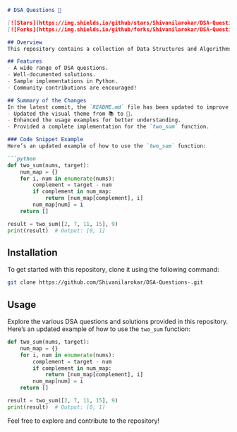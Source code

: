 ```markdown
# DSA Questions 📖

[![Stars](https://img.shields.io/github/stars/Shivanilarokar/DSA-Questions-?style=social)](https://github.com/Shivanilarokar/DSA-Questions-/stargazers) 
[![Forks](https://img.shields.io/github/forks/Shivanilarokar/DSA-Questions-?style=social)](https://github.com/Shivanilarokar/DSA-Questions-/fork)

## Overview
This repository contains a collection of Data Structures and Algorithms (DSA) questions along with their solutions. It serves as a resource for both beginners and experienced developers looking to enhance their coding skills.

## Features
- A wide range of DSA questions.
- Well-documented solutions.
- Sample implementations in Python.
- Community contributions are encouraged!

## Summary of the Changes
In the latest commit, the `README.md` file has been updated to improve clarity and readability. Key changes include:
- Updated the visual theme from 📚 to 📖.
- Enhanced the usage examples for better understanding.
- Provided a complete implementation for the `two_sum` function.

### Code Snippet Example
Here’s an updated example of how to use the `two_sum` function:

```python
def two_sum(nums, target):
    num_map = {}
    for i, num in enumerate(nums):
        complement = target - num
        if complement in num_map:
            return [num_map[complement], i]
        num_map[num] = i
    return []

result = two_sum([2, 7, 11, 15], 9)
print(result)  # Output: [0, 1]
```

## Installation

To get started with this repository, clone it using the following command:

```bash
git clone https://github.com/Shivanilarokar/DSA-Questions-.git
```

## Usage

Explore the various DSA questions and solutions provided in this repository. Here’s an updated example of how to use the `two_sum` function:

```python
def two_sum(nums, target):
    num_map = {}
    for i, num in enumerate(nums):
        complement = target - num
        if complement in num_map:
            return [num_map[complement], i]
        num_map[num] = i
    return []

result = two_sum([2, 7, 11, 15], 9)
print(result)  # Output: [0, 1]
```

Feel free to explore and contribute to the repository!
```